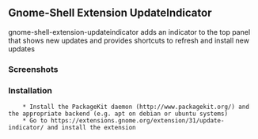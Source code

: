 ## Gnome-Shell Extension UpdateIndicator

gnome-shell-extension-updateindicator adds an indicator to the top panel that shows new updates and provides shortcuts to refresh and install new updates

### Screenshots

### Installation

        * Install the PackageKit daemon (http://www.packagekit.org/) and the appropriate backend (e.g. apt on debian or ubuntu systems)
        * Go to https://extensions.gnome.org/extension/31/update-indicator/ and install the extension
